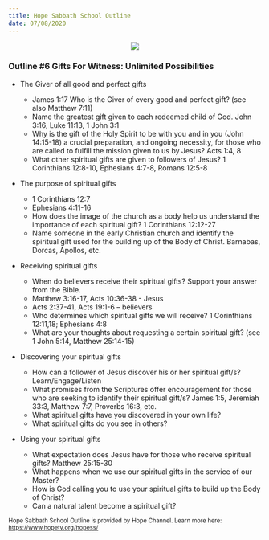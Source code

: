 ```yaml
---
title: Hope Sabbath School Outline
date: 07/08/2020
---
```


<center><img src="https://sabbath-school.adventech.io/api/v1/images/misc/hope-ss-logo.jpg" /></center>

### Outline #6 Gifts For Witness: Unlimited Possibilities

*  The Giver of all good and perfect gifts
	* James 1:17 Who is the Giver of every good and perfect gift? (see also Matthew 7:11)
	* Name the greatest gift given to each redeemed child of God. John 3:16, Luke 11:13, 1 John 3:1
	* Why is the gift of the Holy Spirit to be with you and in you (John 14:15-18) a crucial preparation, and ongoing necessity, for those who are called to fulfill the mission given to us by Jesus? Acts 1:4, 8
	* What other spiritual gifts are given to followers of Jesus? 1 Corinthians 12:8-10, Ephesians 4:7-8, Romans 12:5-8

*  The purpose of spiritual gifts
	* 1 Corinthians 12:7
	* Ephesians 4:11-16
	* How does the image of the church as a body help us understand the importance of each spiritual gift? 1 Corinthians 12:12-27
	* Name someone in the early Christian church and identify the spiritual gift used for the building up of the Body of Christ.  Barnabas, Dorcas, Apollos, etc.

*  Receiving spiritual gifts
	* When do believers receive their spiritual gifts?  Support your answer from the Bible.
	* Matthew 3:16-17, Acts 10:36-38 - Jesus
	* Acts 2:37-41, Acts 19:1-6 – believers
	* Who determines which spiritual gifts we will receive? 1 Corinthians 12:11,18; Ephesians 4:8
	* What are your thoughts about requesting a certain spiritual gift? (see 1 John 5:14, Matthew 25:14-15)

*  Discovering your spiritual gifts
	* How can a follower of Jesus discover his or her spiritual gift/s? Learn/Engage/Listen
	* What promises from the Scriptures offer encouragement for those who are seeking to identify their spiritual gift/s? James 1:5, Jeremiah 33:3, Matthew 7:7, Proverbs 16:3, etc.
	* What spiritual gifts have you discovered in your own life?
	* What spiritual gifts do you see in others?

*  Using your spiritual gifts
	* What expectation does Jesus have for those who receive spiritual gifts? Matthew 25:15-30
	* What happens when we use our spiritual gifts in the service of our Master?
	* How is God calling you to use your spiritual gifts to build up the Body of Christ?
	* Can a natural talent become a spiritual gift?


<small>Hope Sabbath School Outline is provided by Hope Channel. Learn more here: https://www.hopetv.org/hopess/</small>